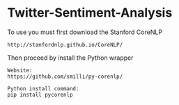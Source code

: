
# Twitter-Sentiment-Analysis

To use you must first download the Stanford CoreNLP

	http://stanfordnlp.github.io/CoreNLP/

Then proceed by install the Python wrapper

	Website:
	https://github.com/smilli/py-corenlp/
	
	Python install command:
	pip install pycorenlp


